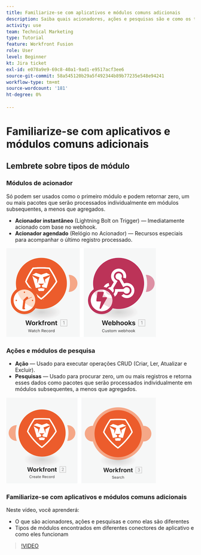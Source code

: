 ```yaml
---
title: Familiarize-se com aplicativos e módulos comuns adicionais
description: Saiba quais acionadores, ações e pesquisas são e como os tipos de módulos encontrados em diferentes conectores de aplicativo funcionam no [!DNL Adobe Workfront Fusion].
activity: use
team: Technical Marketing
type: Tutorial
feature: Workfront Fusion
role: User
level: Beginner
kt: Jira ticket
exl-id: e078a9e9-69c8-40a1-9ad1-e9517acf3ee6
source-git-commit: 58a545120b29a5f492344b89b77235e548e94241
workflow-type: tm+mt
source-wordcount: '181'
ht-degree: 0%

---
```


# Familiarize-se com aplicativos e módulos comuns adicionais

## Lembrete sobre tipos de módulo

### Módulos de acionador

Só podem ser usados como o primeiro módulo e podem retornar zero, um ou mais pacotes que serão processados individualmente em módulos subsequentes, a menos que agregados.

* **Acionador instantâneo** (Lightning Bolt on Trigger) — Imediatamente acionado com base no webhook.
* **Acionador agendado** (Relógio no Acionador) — Recursos especiais para acompanhar o último registro processado.

![Uma imagem dos módulos de acionamento](assets/beyond-basic-modules-1.png)

### Ações e módulos de pesquisa

* **Ação** — Usado para executar operações CRUD (Criar, Ler, Atualizar e Excluir).
* **Pesquisas** — Usado para procurar zero, um ou mais registros e retorna esses dados como pacotes que serão processados individualmente em módulos subsequentes, a menos que agregados.

![Uma imagem dos módulos de ação e pesquisa](assets/beyond-basic-modules-2.png)

### Familiarize-se com aplicativos e módulos comuns adicionais

Neste vídeo, você aprenderá:

* O que são acionadores, ações e pesquisas e como elas são diferentes
* Tipos de módulos encontrados em diferentes conectores de aplicativo e como eles funcionam

>[!VIDEO](https://video.tv.adobe.com/v/335287/?quality=12)
